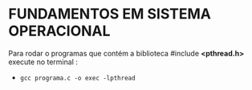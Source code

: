 # FUNDAMENTOS EM SISTEMA OPERACIONAL

  Para rodar o programas que contém a biblioteca #include **<pthread.h>** execute no terminal : <br>  

  - `gcc programa.c -o exec -lpthread`

